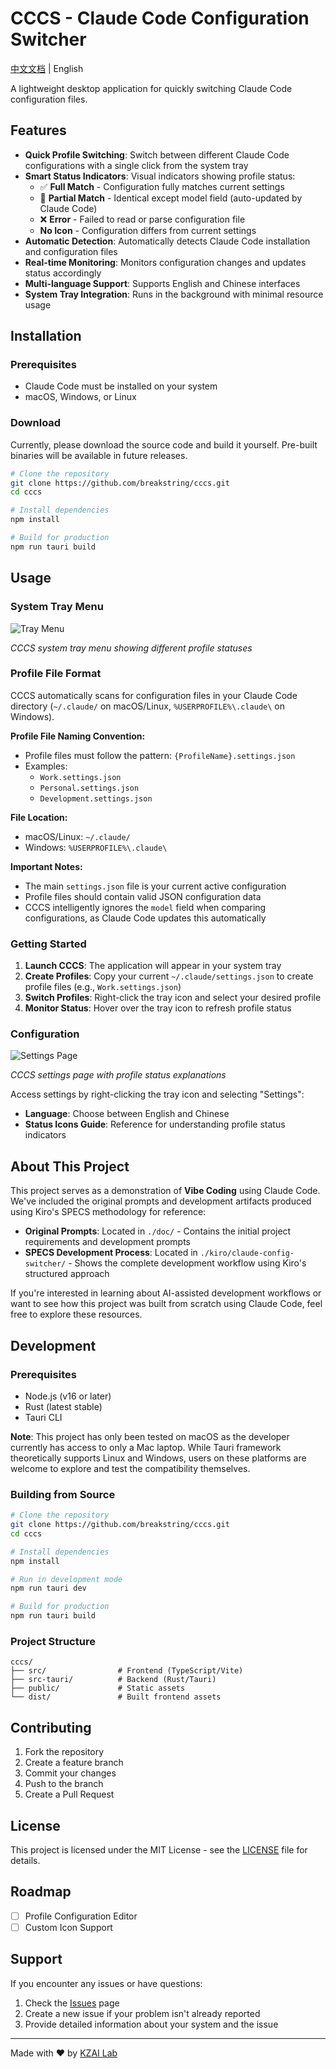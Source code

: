 # CCCS - Claude Code Configuration Switcher

[中文文档](./README.CN.md) | English

A lightweight desktop application for quickly switching Claude Code configuration files.

## Features

- **Quick Profile Switching**: Switch between different Claude Code configurations with a single click from the system tray
- **Smart Status Indicators**: Visual indicators showing profile status:
  - ✅ **Full Match** - Configuration fully matches current settings
  - 🔄 **Partial Match** - Identical except model field (auto-updated by Claude Code)
  - ❌ **Error** - Failed to read or parse configuration file
  - **No Icon** - Configuration differs from current settings
- **Automatic Detection**: Automatically detects Claude Code installation and configuration files
- **Real-time Monitoring**: Monitors configuration changes and updates status accordingly
- **Multi-language Support**: Supports English and Chinese interfaces
- **System Tray Integration**: Runs in the background with minimal resource usage

## Installation

### Prerequisites

- Claude Code must be installed on your system
- macOS, Windows, or Linux

### Download

Currently, please download the source code and build it yourself. Pre-built binaries will be available in future releases.

```bash
# Clone the repository
git clone https://github.com/breakstring/cccs.git
cd cccs

# Install dependencies
npm install

# Build for production
npm run tauri build
```

## Usage

### System Tray Menu

![Tray Menu](./images/traymenu.png)

*CCCS system tray menu showing different profile statuses*

### Profile File Format

CCCS automatically scans for configuration files in your Claude Code directory (`~/.claude/` on macOS/Linux, `%USERPROFILE%\.claude\` on Windows).

**Profile File Naming Convention:**
- Profile files must follow the pattern: `{ProfileName}.settings.json`
- Examples:
  - `Work.settings.json`
  - `Personal.settings.json`
  - `Development.settings.json`

**File Location:**
- macOS/Linux: `~/.claude/`
- Windows: `%USERPROFILE%\.claude\`

**Important Notes:**
- The main `settings.json` file is your current active configuration
- Profile files should contain valid JSON configuration data
- CCCS intelligently ignores the `model` field when comparing configurations, as Claude Code updates this automatically

### Getting Started

1. **Launch CCCS**: The application will appear in your system tray
2. **Create Profiles**: Copy your current `~/.claude/settings.json` to create profile files (e.g., `Work.settings.json`)
3. **Switch Profiles**: Right-click the tray icon and select your desired profile
4. **Monitor Status**: Hover over the tray icon to refresh profile status

### Configuration

![Settings Page](./images/settings.png)

*CCCS settings page with profile status explanations*

Access settings by right-clicking the tray icon and selecting "Settings":

- **Language**: Choose between English and Chinese
- **Status Icons Guide**: Reference for understanding profile status indicators

## About This Project

This project serves as a demonstration of **Vibe Coding** using Claude Code. We've included the original prompts and development artifacts produced using Kiro's SPECS methodology for reference:

- **Original Prompts**: Located in `./doc/` - Contains the initial project requirements and development prompts
- **SPECS Development Process**: Located in `./kiro/claude-config-switcher/` - Shows the complete development workflow using Kiro's structured approach

If you're interested in learning about AI-assisted development workflows or want to see how this project was built from scratch using Claude Code, feel free to explore these resources.

## Development

### Prerequisites

- Node.js (v16 or later)
- Rust (latest stable)
- Tauri CLI

**Note**: This project has only been tested on macOS as the developer currently has access to only a Mac laptop. While Tauri framework theoretically supports Linux and Windows, users on these platforms are welcome to explore and test the compatibility themselves.

### Building from Source

```bash
# Clone the repository
git clone https://github.com/breakstring/cccs.git
cd cccs

# Install dependencies
npm install

# Run in development mode
npm run tauri dev

# Build for production
npm run tauri build
```

### Project Structure

```
cccs/
├── src/                # Frontend (TypeScript/Vite)
├── src-tauri/          # Backend (Rust/Tauri)
├── public/             # Static assets
└── dist/               # Built frontend assets
```

## Contributing

1. Fork the repository
2. Create a feature branch
3. Commit your changes
4. Push to the branch
5. Create a Pull Request

## License

This project is licensed under the MIT License - see the [LICENSE](LICENSE) file for details.

## Roadmap

- [ ] Profile Configuration Editor
- [ ] Custom Icon Support

## Support

If you encounter any issues or have questions:

1. Check the [Issues](https://github.com/breakstring/cccs/issues) page
2. Create a new issue if your problem isn't already reported
3. Provide detailed information about your system and the issue

---

Made with ❤️ by [KZAI Lab](https://github.com/breakstring)